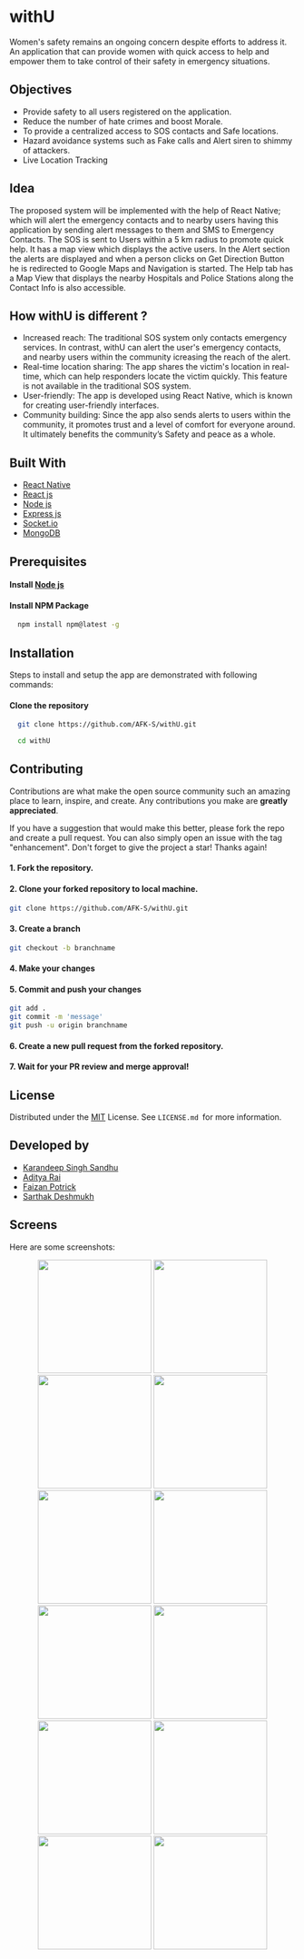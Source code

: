 
# withU

Women's safety remains an ongoing concern despite efforts to address it. An application that can provide women with quick access to help and empower them to take control of their safety in emergency situations.


## Objectives

- Provide safety to all users registered on the application.
- Reduce the number of hate crimes and boost Morale.
- To provide a centralized access to SOS contacts and Safe locations.
- Hazard avoidance systems such as Fake calls and Alert siren to shimmy of attackers.
- Live Location Tracking


## Idea

The proposed system will be implemented with the help of React Native; which will alert the emergency contacts and to nearby users having this application by sending alert messages to them and SMS to Emergency Contacts. The SOS is sent to Users within a 5 km radius to promote quick help. It has a map view which displays the active users. In the Alert section the alerts are displayed and when a person clicks on Get Direction Button he is redirected to Google Maps and Navigation is started. The Help tab has a Map View that displays the nearby Hospitals and Police Stations along the Contact Info is also accessible.

## How withU is different ?

- Increased reach: The traditional SOS system only contacts emergency services. In contrast, withU can alert the user's emergency contacts, and nearby users within the community icreasing the reach of the alert.
- Real-time location sharing: The app shares the victim's location in real-time, which can help responders locate the victim quickly. This feature is not available in the traditional SOS system.
- User-friendly: The app is developed using React Native, which is known for creating user-friendly interfaces. 
- Community building: Since the app also sends alerts to users within the community, it promotes trust and a level of comfort for everyone around. It ultimately benefits the community’s Safety and peace as a whole.


## Built With

- [React Native](https://reactnative.dev/)
- [React js](https://react.dev/)
- [Node js](https://nodejs.org/en/)
- [Express js](https://www.expressjs.com/)
- [Socket.io](https://socket.io/)
- [MongoDB](https://www.mongodb.com/)

## Prerequisites

#### Install [Node js](https://nodejs.org/en/)
#### Install NPM Package
```bash
  npm install npm@latest -g
```


## Installation

Steps to install and setup the app are demonstrated with following commands:

#### Clone the repository
```bash
  git clone https://github.com/AFK-S/withU.git
```
```bash
  cd withU
```


## Contributing

Contributions are what make the open source community such an amazing place to learn, inspire, and create. Any contributions you make are **greatly appreciated**.

If you have a suggestion that would make this better, please fork the repo and create a pull request. You can also simply open an issue with the tag "enhancement".
Don't forget to give the project a star! Thanks again!

#### 1. Fork the repository.
#### 2. Clone your forked repository to local machine.
```bash
git clone https://github.com/AFK-S/withU.git
```
#### 3. Create a branch 
```bash
git checkout -b branchname
```
#### 4. Make your changes

#### 5. Commit and push your changes
```bash
git add . 
git commit -m 'message'
git push -u origin branchname
```
#### 6. Create a new pull request from the forked repository.

#### 7. Wait for your PR review and merge approval!


## License

Distributed under the [MIT](https://choosealicense.com/licenses/mit/) License. See `LICENSE.md `for more information.


## Developed by
- [Karandeep Singh Sandhu](https://github.com/Karan2310)
- [Aditya Rai](https://github.com/adi50920)
- [Faizan Potrick](https://github.com/FaizanPotrick)
- [Sarthak Deshmukh](https://github.com/SarthakDeshmukh13)

## **Screens**
Here are some screenshots:

<div align="center">
  <img src="https://github.com/AFK-S/withU/assets/89718255/07e4e610-183a-4ba7-b096-3fed02a7b2fe" width="200" />
  <img src="https://github.com/AFK-S/withU/assets/89718255/173627fa-6df2-4dfc-9985-d972ea71c775" width="200" />
  <img src="https://github.com/AFK-S/withU/assets/89718255/fce87f89-7c52-470f-8136-8867d855086d" width="200" />
  <img src="https://github.com/AFK-S/withU/assets/89718255/240e81e0-84ca-435b-a1e9-3951b23907d1" width="200" />
</div>
<div align="center">
  <img src="https://github.com/AFK-S/withU/assets/89718255/64ea2807-53a3-4ee9-8266-579bc51d85c0" width="200" />
  <img src="https://github.com/AFK-S/withU/assets/89718255/e4598537-4b89-485a-b0d9-a8b566969d91" width="200" />
  <img src="https://github.com/AFK-S/withU/assets/89718255/d7d3023d-5d10-4259-92d9-b56a51155125" width="200" />
  <img src="https://github.com/AFK-S/withU/assets/89718255/5d8f6c35-1df9-4836-b2c3-512d06b51013" width="200" />
</div>
<div align="center">
  <img src="https://github.com/AFK-S/withU/assets/89718255/1d5a518e-aa68-4d43-8e12-992fea73bcd6" width="200" />
  <img src="https://github.com/AFK-S/withU/assets/89718255/2d48da16-65e3-46b8-8e5d-a9c4ce9757b9" width="200" />
  <img src="https://github.com/AFK-S/withU/assets/89718255/87c21fec-ff21-4056-8864-7939f9a3343c" width="200" />
  <img src="https://github.com/AFK-S/withU/assets/89718255/4193d516-0e0a-426c-839d-babc3a72b88c" width="200" />
</div>
